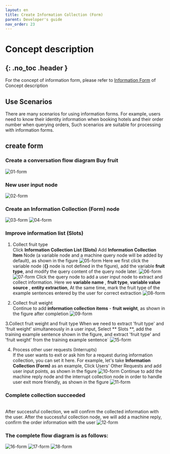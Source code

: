```yaml
---
layout: en
title: Create Information Collection (Form)
parent: Developer's guide
nav_order: 23
---
```


# Concept description
{: .no_toc .header }
---
For the concept of information form, please refer to [Information Form](/docs/appendix/appendix/#form) of Concept description

## Use Scenarios

There are many scenarios for using information forms. For example, users need to know their identity information when booking hotels and their order number when querying orders,
Such scenarios are suitable for processing with information forms.

## create form

### Create a conversation flow diagram **Buy fruit**
   ![01-form](/assets/images/tutorial/form/01-form.png)

### New user input node
   ![02-form](/assets/images/tutorial/form/02-form.png)

### Create an Information Collection (Form) node
  ![03-form](/assets/images/tutorial/form/03-form.png)
  ![04-form](/assets/images/tutorial/form/04-form.png)
### Improve information list (Slots)
  1. Collect fruit type
    <br/> 
    Click **Information Collection List (Slots)** Add **Information Collection Item** Node (a variable node and a machine query node will be added by default), as shown in the figure
     ![05-form](/assets/images/tutorial/form/05-form.png)
     Here we first click the variable node (**{}** node is not defined in the figure), add the variable **fruit type**, and modify the query content of the query node later.
     ![06-form](/assets/images/tutorial/form/06-form.png)
     ![07-form](/assets/images/tutorial/form/07-form.png)
     Click the query node to add a user input node to extract and collect information. Here we **variable name** , **fruit type**, **variable value source** , **entity extraction**,
     At the same time, mark the fruit type of the example sentences entered by the user for correct extraction
     ![08-form](/assets/images/tutorial/form/08-form.png)

  2. Collect fruit weight
     <br/>
     Continue to add **information collection items** - **fruit weight**, as shown in the figure after completion
     ![09-form](/assets/images/tutorial/form/09-form.png)
  
  3.Collect fruit weight and fruit type
    When we need to extract 'fruit type' and 'fruit weight' simultaneously in a user input, Select ** Slots **, add the training example sentence shown in the figure, and extract 'fruit type' and 'fruit weight' from the training example sentence`
    ![15-form](/assets/images/tutorial/form/15-form.png)

  4. Process other user requests (Interrupts)
     <br/>
     If the user wants to exit or ask him for a request during information collection, you can set it here. For example, let's take **Information Collection (Form)** as an example,
     Click Users' Other Requests and add user input points, as shown in the figure
     ![10-form](/assets/images/tutorial/form/10-form.png)
     Continue to add the machine reply node and the interrupt collection node in order to handle user exit more friendly, as shown in the figure
     ![11-form](/assets/images/tutorial/form/11-form.png)

### Complete collection succeeded
  <br/>After successful collection, we will confirm the collected information with the user. After the successful collection node, we will add a machine reply, confirm the order information with the user
![12-form](/assets/images/tutorial/form/12-form.png)

### The complete flow diagram is as follows:
  ![16-form](/assets/images/tutorial/form/16-form.png)
  ![17-form](/assets/images/tutorial/form/17-form.png)
  ![18-form](/assets/images/tutorial/form/18-form.png)
